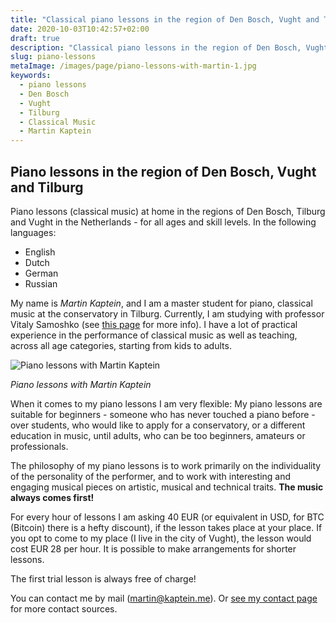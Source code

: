 ```yaml
---
title: "Classical piano lessons in the region of Den Bosch, Vught and Tilburg"
date: 2020-10-03T10:42:57+02:00
draft: true
description: "Classical piano lessons in the region of Den Bosch, Vught and Tilburg, The Netherlands with Martin Kaptein. For all ages and levels."
slug: piano-lessons
metaImage: /images/page/piano-lessons-with-martin-1.jpg
keywords:
  - piano lessons
  - Den Bosch
  - Vught
  - Tilburg
  - Classical Music
  - Martin Kaptein
---
```


## Piano lessons in the region of Den Bosch, Vught and Tilburg

Piano lessons (classical music) at home in the regions of Den Bosch, Tilburg and Vught in the Netherlands - for all ages and skill levels. In the following languages:

- English
- Dutch
- German
- Russian

My name is *Martin Kaptein*, and I am a master student for piano, classical music at the conservatory in Tilburg. Currently, I am studying with professor Vitaly Samoshko (see [this page](/musician/) for more info). 
I have a lot of practical experience in the performance of classical music as well as teaching, across all age categories, starting from kids to adults.


![Piano lessons with Martin Kaptein](/images/page/piano-lessons-with-martin-1.jpg)

*Piano lessons with Martin Kaptein*

When it comes to my piano lessons I am very flexible: My piano lessons are suitable for beginners - someone who has never touched a piano before - over students, who would like to apply for a conservatory, or a different education in music, until adults, who can be too beginners, amateurs or professionals.

The philosophy of my piano lessons is to work primarily on the individuality of the personality of the performer, and to work with interesting and engaging musical pieces on artistic, musical and technical traits. **The music always comes first!**

For every hour of lessons I am asking 40 EUR (or equivalent in USD, for BTC (Bitcoin) there is a hefty discount), if the lesson takes place at your place.
If you opt to come to my place (I live in the city of Vught), the lesson would cost EUR 28 per hour.
It is possible to make arrangements for shorter lessons.

The first trial lesson is always free of charge!

You can contact me by mail ([martin@kaptein.me](mailto:martin@kaptein.me)). Or [see my contact page](/contact/) for more contact sources.
